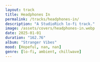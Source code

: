 ```yaml
---
layout: track
title: Headphones In
permalink: /tracks/headphones-in/
description: "A StudioRich lo-fi track."
image: /assets/covers/headphones-in.webp
date: 2025-01-01
duration: "162.76"
album: "Stranger Vibes"
mood: [Hopeful, nan, nan]
genre: [lo-fi, ambient, chillwave]
---
```

